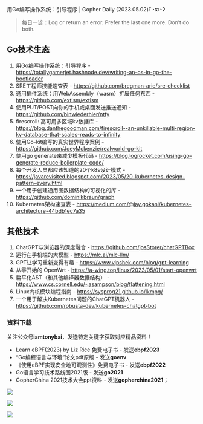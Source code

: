 用Go编写操作系统：引导程序 | Gopher Daily (2023.05.02)ʕ◔ϖ◔ʔ

>每日一谚：Log or return an error.  Prefer the last one more.  Don’t do both.

## Go技术生态

1. 用Go编写操作系统：引导程序 - https://totallygamerjet.hashnode.dev/writing-an-os-in-go-the-bootloader
2. SRE工程师技能速查表 - https://github.com/bregman-arie/sre-checklist
3. 通用插件系统：用WebAssembly（wasm）扩展任何东西 - https://github.com/extism/extism
4. 使用PUT/POST向你的手机或桌面发送推送通知 - https://github.com/binwiederhier/ntfy
5. firescroll: 高可用多区域kv数据库 - https://blog.danthegoodman.com/firescroll--an-unkillable-multi-region-kv-database-that-scales-reads-to-infinity
6. 使用Go-kit编写的真实世界程序案例 - https://github.com/JoeyMckenzie/realworld-go-kit
7. 使用go generate来减少模板代码 - https://blog.logrocket.com/using-go-generate-reduce-boilerplate-code/
8. 每个开发人员都应该知道的20个k8s设计模式 - https://javarevisited.blogspot.com/2023/05/20-kubernetes-design-pattern-every.html
9. 一个用于创建通用图数据结构的可视化的库 - https://github.com/dominikbraun/graph
10. Kubernetes架构速查表 - https://medium.com/@jay.gokani/kubernetes-architecture-44bdb1ec7a35

## 其他技术

1. ChatGPT与浏览器的深度融合 - https://github.com/josStorer/chatGPTBox
2. 运行在手机端的大模型 - https://mlc.ai/mlc-llm/
3. GPT让学习重新变得有趣 - https://www.vipshek.com/blog/gpt-learning
4. 从零开始的 OpenWrt - https://a-wing.top/linux/2023/05/01/start-openwrt
5. 扁平化AST（和其他编译器数据结构） - https://www.cs.cornell.edu/~asampson/blog/flattening.html
6. Linux内核模块编程指南 - https://sysprog21.github.io/lkmpg/
7. 一个用于解决Kubernetes问题的ChatGPT机器人 - https://github.com/robusta-dev/kubernetes-chatgpt-bot

### 资料下载

关注公众号**iamtonybai**，发送特定关键字获取对应精品资料！

* Learn eBPF(2023) by Liz Rice 免费电子书 - 发送**ebpf2023**
* “Go编程语言与环境”论文pdf原版 - 发送**goenv**
* 《使用eBPF实现安全地可观测性》免费电子书 - 发送**ebpf2022**
* Go语言学习技术路线图2021版 - 发送**go2021**
* GopherChina 2021技术大会ppt资料 - 发送**gopherchina2021**；

![](https://mmbiz.qpic.cn/mmbiz_png/cH6WzfQ94mb54jsFJZ3Knmz8obUsf3PBShthmdSw5E01TcYmUReGkj0BWpxHak1HlnlzHvLmKax53YSGr7aNlA/0?wx_fmt=png)

![](https://mmbiz.qpic.cn/mmbiz_png/cH6WzfQ94mZsOgPXTXZgWiaE03ib9r9WFJXC6xJCA5Y6VSesOZqlGxYfODibvR7UPGxiaM7SZZNQZkRtggPXEfBdwQ/0?wx_fmt=png)

![](https://mmbiz.qpic.cn/mmbiz_png/cH6WzfQ94mb54jsFJZ3Knmz8obUsf3PBrSoqeMvoWCticN2cpU64fJ0FYQdXJhP7ia7WRh8628uOAsQYeE2NibRRw/0?wx_fmt=png)

